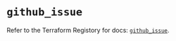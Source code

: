 # `github_issue`

Refer to the Terraform Registory for docs: [`github_issue`](https://registry.terraform.io/providers/integrations/github/5.42.0/docs/resources/issue).
